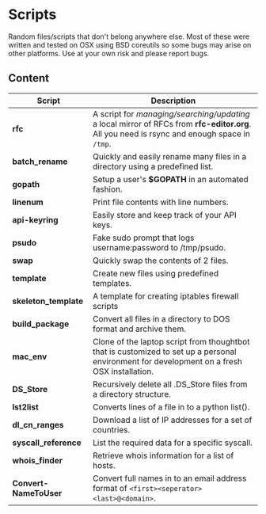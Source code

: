 # Scripts

Random files/scripts that don't belong anywhere else. Most of these were written and tested on OSX using BSD coreutils so some bugs may arise on other platforms.   Use at your own risk and please report bugs.

## Content

| Script | Description |
| --- | --- |
| __rfc__ | A script for _managing/searching/updating_ a local mirror of RFCs from __rfc-editor.org__. All you need is rsync and enough space in `/tmp`. |
| __batch_rename__ | Quickly and easily rename many files in a directory using a predefined list. |
| __gopath__ | Setup a user's __$GOPATH__ in an automated fashion. |
| __linenum__ | Print file contents with line numbers. |
| __api-keyring__ | Easily store and keep track of your API keys. |
| __psudo__ | Fake sudo prompt that logs username:password to /tmp/psudo. |
| __swap__ | Quickly swap the contents of 2 files. |
| __template__ | Create new files using predefined templates. |
| __skeleton_template__ | A template for creating iptables firewall scripts |
| __build_package__ | Convert all files in a directory to DOS format and archive them. |
| __mac_env__ | Clone of the laptop script from thoughtbot that is customized to set up a personal environment for development on a fresh OSX installation. |
| __DS_Store__ | Recursively delete all .DS_Store files from a directory structure. |
| __lst2list__ | Converts lines of a file in to a python list(). |
| __dl_cn_ranges__ | Download a list of IP addresses for a set of countries. |
| __syscall_reference__ | List the required data for a specific syscall. |
| __whois_finder__ | Retrieve whois information for a list of hosts. |
| __Convert-NameToUser__ | Convert full names in to an email address format of `<first><seperator><last>@<domain>`. |
